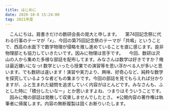 ```yaml
---
title: はじめに
date: 2020-10-8 15:24:00
tag: 2021年度
---
```


　こんにちは。肩書きだけの数研会長の晃大と申します。
　第74回記念祭に代わる行事のテーマが「$x$」、今回の第75回記念祭のテーマが「共鳴」ということで、西高の水面下で数学物理が侵略を推し進めていることを直に感じます。是非物理部とも協力していきたいです。因みに物理は苦手です。
　今回、数研は沢山の人から集めた多様な部誌を配布してます。みなさんは数学は好きですか？俺は最近嫌いになっt
数学といったら授業での演習等を思い浮かべる人が多いと思います。でも数研は違います！演習や実力より、興味、好奇心など、純粋な数学を探究しているような者どもの集まりです。今回の部誌を見てもらえれば分かりますが、ふと生まれた疑問を追求していく内容がほとんどです。みなさんも、ふとした時に「積分したいなー」とか思いますよね、つまりはそういうことです。
　因みに俺の部誌は発散して収束しませんでしたとさ。
※公開内容の著作権は執筆者に帰属します。内容の無断複製は固くお断りいたします。